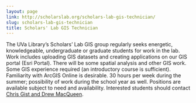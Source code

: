 ```yaml
---
layout: page
link: http://scholarslab.org/scholars-lab-gis-technician/
slug: scholars-lab-gis-technician
title: Scholars' Lab GIS Technician
---
```


The UVa Library’s Scholars’ Lab GIS group regularly seeks energetic, knowledgeable, undergraduate or graduate students for work in the lab. Work includes uploading GIS datasets and creating applications on our GIS portal (Esri Portal). There will be some spatial analysis and other GIS work. Some GIS experience required (an introductory course is sufficient). Familiarity with ArcGIS Online is desirable. 30 hours per week during the summer; possibility of work during the school year as well. Positions are available subject to need and availability. Interested students should contact [Chris Gist and Drew MacQueen](mailto:slabgis@virginia.edu).
